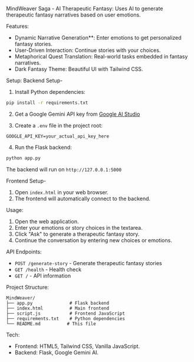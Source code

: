 MindWeaver Saga - AI Therapeutic Fantasy:
Uses AI to generate therapeutic fantasy narratives based on user emotions.

Features:
- Dynamic Narrative Generation**: Enter emotions to get personalized fantasy stories.
- User-Driven Interaction: Continue stories with your choices.
- Metaphorical Quest Translation: Real-world tasks embedded in fantasy narratives.
- Dark Fantasy Theme: Beautiful UI with Tailwind CSS.

Setup:
 Backend Setup-
1. Install Python dependencies:
```bash
pip install -r requirements.txt
```

2. Get a Google Gemini API key from [Google AI Studio](https://makersuite.google.com/app/apikey)

3. Create a `.env` file in the project root:
```
GOOGLE_API_KEY=your_actual_api_key_here
```

4. Run the Flask backend:
```bash
python app.py
```

The backend will run on `http://127.0.0.1:5000`

 Frontend Setup-
1. Open `index.html` in your web browser.
2. The frontend will automatically connect to the backend.


Usage:
1. Open the web application.
2. Enter your emotions or story choices in the textarea.
3. Click "Ask" to generate a therapeutic fantasy story.
4. Continue the conversation by entering new choices or emotions.

API Endpoints:
- `POST /generate-story` - Generate therapeutic fantasy stories
- `GET /health` - Health check
- `GET /` - API information

Project Structure:
```
MindWeaver/
├── app.py              # Flask backend
├── index.html          # Main frontend
├── script.js           # Frontend JavaScript
├── requirements.txt    # Python dependencies
└── README.md          # This file
```

Tech:
- Frontend: HTML5, Tailwind CSS, Vanilla JavaScript.
- Backend: Flask, Google Gemini AI.

